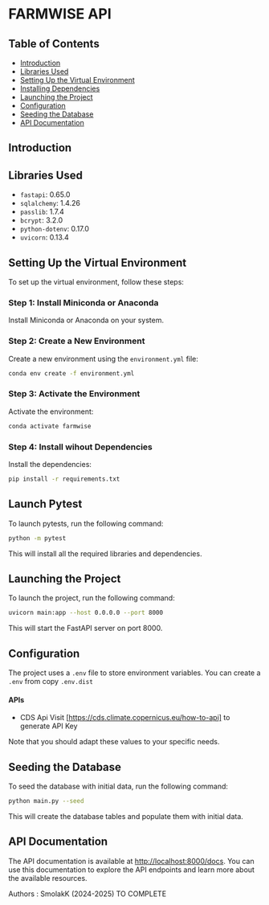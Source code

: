 # FARMWISE API

## Table of Contents
- [Introduction](#introduction)
- [Libraries Used](#libraries-used)
- [Setting Up the Virtual Environment](#setting-up-the-virtual-environment)
- [Installing Dependencies](#installing-dependencies)
- [Launching the Project](#launching-the-project)
- [Configuration](#configuration)
- [Seeding the Database](#seeding-the-database)
- [API Documentation](#api-documentation)

## Introduction

## Libraries Used
- `fastapi`: 0.65.0
- `sqlalchemy`: 1.4.26
- `passlib`: 1.7.4
- `bcrypt`: 3.2.0
- `python-dotenv`: 0.17.0
- `uvicorn`: 0.13.4

## Setting Up the Virtual Environment
To set up the virtual environment, follow these steps:

### Step 1: Install Miniconda or Anaconda
Install Miniconda or Anaconda on your system.

### Step 2: Create a New Environment
Create a new environment using the `environment.yml` file:

```bash
conda env create -f environment.yml
```

### Step 3: Activate the Environment
Activate the environment:

```bash
conda activate farmwise
```

### Step 4: Install wihout Dependencies
Install the dependencies:

```bash
pip install -r requirements.txt
```

## Launch Pytest
To launch pytests, run the following command:

```bash
python -m pytest
```

This will install all the required libraries and dependencies.

## Launching the Project
To launch the project, run the following command:

```bash
uvicorn main:app --host 0.0.0.0 --port 8000
```

This will start the FastAPI server on port 8000.

## Configuration
The project uses a `.env` file to store environment variables. You can create a `.env` from copy `.env.dist`

#### APIs
- CDS Api
Visit [https://cds.climate.copernicus.eu/how-to-api] to generate API Key

Note that you should adapt these values to your specific needs.

## Seeding the Database
To seed the database with initial data, run the following command:

```bash
python main.py --seed
```

This will create the database tables and populate them with initial data.

## API Documentation
The API documentation is available at [http://localhost:8000/docs](http://localhost:8000/docs). You can use this documentation to explore the API endpoints and learn more about the available resources.

Authors : SmolakK (2024-2025) TO COMPLETE